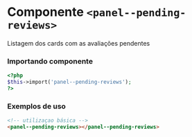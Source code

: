 # Componente `<panel--pending-reviews>`
Listagem dos cards com as avaliações pendentes


### Importando componente
```PHP
<?php 
$this->import('panel--pending-reviews');
?>
```
### Exemplos de uso
```HTML
<!-- utilizaçao básica -->
<panel--pending-reviews></panel--pending-reviews>

```